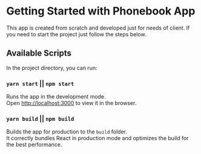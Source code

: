 # Getting Started with Phonebook App

This app is created from scratch and developed just for needs of client. If you need to start the project just follow the steps below.

## Available Scripts

In the project directory, you can run:

### `yarn start` || `npm start`

Runs the app in the development mode.\
Open [http://localhost:3000](http://localhost:3000) to view it in the browser.

### `yarn build` || `npm build`

Builds the app for production to the `build` folder.\
It correctly bundles React in production mode and optimizes the build for the best performance.
